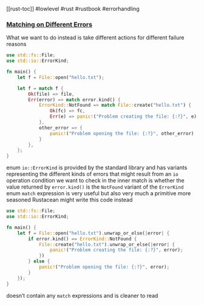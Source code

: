 [[rust-toc]]
#lowlevel #rust #rustbook #errorhandling 
### [Matching on Different Errors](https://doc.rust-lang.org/book/ch09-02-recoverable-errors-with-result.html#matching-on-different-errors)
What we want to do instead is take different actions for different failure reasons
```rust
use std::fs::File;
use std::io::ErrorKind;

fn main() {
    let f = File::open("hello.txt");

    let f = match f {
        Ok(file) => file,
        Err(error) => match error.kind() {
            ErrorKind::NotFound => match File::create("hello.txt") {
                Ok(fc) => fc,
                Err(e) => panic!("Problem creating the file: {:?}", e),
            },
            other_error => {
                panic!("Problem opening the file: {:?}", other_error)
            }
        },
    };
}
```
enum `io::ErrorKind` is provided by the standard library and has variants representing the different kinds of errors that might result from an `io` operation
condition we want to check in the inner match is whether the value returned by `error.kind()` is the `NotFound` variant of the `ErrorKind` enum
`match` expression is very useful but also very much a primitive
more seasoned Rustacean might write this code instead
```rust
use std::fs::File;
use std::io::ErrorKind;

fn main() {
    let f = File::open("hello.txt").unwrap_or_else(|error| {
        if error.kind() == ErrorKind::NotFound {
            File::create("hello.txt").unwrap_or_else(|error| {
                panic!("Problem creating the file: {:?}", error);
            })
        } else {
            panic!("Problem opening the file: {:?}", error);
        }
    });
}
```
doesn’t contain any `match` expressions and is cleaner to read
